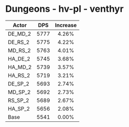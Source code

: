 # Dungeons - hv-pl - venthyr
| Actor | DPS | Increase |
|---|:---:|:---:|
|DE_MD_2|5777|4.26%|
|DE_RS_2|5775|4.22%|
|MD_RS_2|5763|4.01%|
|HA_DE_2|5745|3.68%|
|HA_MD_2|5739|3.57%|
|HA_RS_2|5719|3.21%|
|DE_SP_2|5693|2.74%|
|MD_SP_2|5692|2.73%|
|RS_SP_2|5689|2.67%|
|HA_SP_2|5656|2.08%|
|Base|5541|0.00%|
